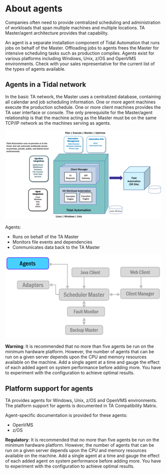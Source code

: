 # About agents

Companies often need to provide centralized scheduling and administration of workloads that span multiple machines
and multiple locations. TA Master/agent architecture provides that capability.

An agent is a separate installation component of Tidal Automation that runs jobs on behalf of the Master. Offloading jobs to agents frees the Master for intensive scheduling tasks such as production compiles. Agents exist for various platforms including Windows, Unix, z/OS and OpenVMS environments. Check with your sales representative for the current list of the types of agents available.


## Agents in a Tidal network

In the basic TA network, the Master uses a centralized database, containing all calendar and job scheduling information. One or more agent machines execute the production schedule. One or more client machines provides the TA user interface or console. The only prerequisite for the Master/agent relationship is that the machine acting as the Master must be on the same TCP/IP network as the machines serving as agents.

![](images/architecture-1.png)

Agents:

* Runs on behalf of the TA Master
* Monitors file events and dependencies
* Communicates data back to the TA Master

![](images/architecture-2.png)


__Warning__: It is recommended that no more than five agents be run on the minimum hardware platform. However, the number of agents that can be run on a given server depends upon the CPU and memory resources available on the machine. Add a single agent at a time and gauge the effect of each added agent on system performance before adding more. You have to experiment with the configuration to achieve optimal results.

## Platform support for agents

TA provides agents for Windows, Unix, z/OS and OpenVMS environments. The platform support for agents is
documented in TA Compatibility Matrix.

Agent-specific documentation is provided for these agents:

- OpenVMS
- z/OS

__Regulatory__: It is recommended that no more than five agents be run on the minimum hardware platform. However, the number of agents that can be run on a given server depends upon the CPU and memory resources available on the machine. Add a single agent at a time and gauge the effect of each added agent on system performance before adding more. You have to experiment with the configuration to achieve optimal results.